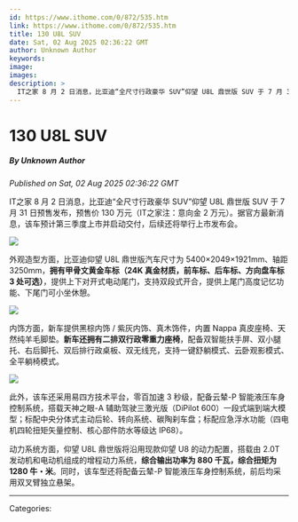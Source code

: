 ```yaml
---
id: https://www.ithome.com/0/872/535.htm
link: https://www.ithome.com/0/872/535.htm
title: 130 U8L SUV
date: Sat, 02 Aug 2025 02:36:22 GMT
author: Unknown Author
keywords: 
image: 
images: 
description: >
  IT之家 8 月 2 日消息，比亚迪“全尺寸行政豪华 SUV”仰望 U8L 鼎世版 SUV 于 7 月 31 日预售发布，预售价 130 万元（IT之家注：意向金 2 万元）。据官方最新消息，该车预计第三季度上市并启动交付，后续还将举行上市发布会。外观造型方面，比亚迪仰望 U8L 鼎世版汽车尺寸为 5400×2049×1921mm、轴距 3250mm，拥有甲骨文黄金车标（24K 真金材质，前车标、后车标、方向盘车标 3 处可选），提供上下对开式电动尾门，支持双段式开合，提供上尾门高度记忆功能、下尾门可小坐休憩。内饰方面，新车提供黑棕内饰 / 紫灰内饰、真木饰件，内置 Nappa 真皮座椅、天然纯羊毛脚垫。新车还拥有二排双行政零重力座椅，配备双智能扶手屏、双小腿托、右后脚托、双后排行政桌板、双无线充，支持一键舒躺模式、云卧观影模式、全平躺椅模式。此外，该车还采用易四方技术平台，零百加速 3 秒级，配备云辇-P 智能液压车身控制系统，搭载天神之眼-A 辅助驾驶三激光版（DiPilot 600）一段式端到端大模型；标配中央分体式主动后轮、转向系统、碳陶刹车盘；标配应急浮水功能（四电机四轮扭矩矢量控制、核心部件防水等级达 IP68）。动力系统方面，仰望 U8L 鼎世版将沿用现款仰望 U8 的动力配置，搭载由 2.0T 发动机和电动机组成的增程动力系统，综合输出功率为 880 千瓦，综合扭矩为 1280 牛・米。同时，该车型还将配备云辇-P 智能液压车身控制系统，前后均采用双叉臂独立悬架。
---
```

# 130 U8L SUV
##### By Unknown Author
_Published on Sat, 02 Aug 2025 02:36:22 GMT_

IT之家 8 月 2 日消息，比亚迪“全尺寸行政豪华 SUV”仰望 U8L 鼎世版 SUV 于 7 月 31 日预售发布，预售价 130 万元（IT之家注：意向金 2 万元）。据官方最新消息，该车预计第三季度上市并启动交付，后续还将举行上市发布会。

![](https://img.ithome.com/newsuploadfiles/2025/8/8f2896c1-c46c-4de9-8e9a-332cbd7a3e49.png?x-bce-process=image/format,f_auto)

外观造型方面，比亚迪仰望 U8L 鼎世版汽车尺寸为 5400×2049×1921mm、轴距 3250mm，**拥有甲骨文黄金车标（24K 真金材质，前车标、后车标、方向盘车标 3 处可选）**，提供上下对开式电动尾门，支持双段式开合，提供上尾门高度记忆功能、下尾门可小坐休憩。

![](https://img.ithome.com/newsuploadfiles/2025/8/edd1da4d-3e9d-4fcf-89f4-22d39a234f39.png?x-bce-process=image/format,f_auto)

内饰方面，新车提供黑棕内饰 / 紫灰内饰、真木饰件，内置 Nappa 真皮座椅、天然纯羊毛脚垫。**新车还拥有二排双行政零重力座椅**，配备双智能扶手屏、双小腿托、右后脚托、双后排行政桌板、双无线充，支持一键舒躺模式、云卧观影模式、全平躺椅模式。

![](https://img.ithome.com/newsuploadfiles/2025/8/6d285991-c20e-4cbd-a4c3-c4cc4398be79.png?x-bce-process=image/format,f_auto)

此外，该车还采用易四方技术平台，零百加速 3 秒级，配备云辇-P 智能液压车身控制系统，搭载天神之眼-A 辅助驾驶三激光版（DiPilot 600）一段式端到端大模型；标配中央分体式主动后轮、转向系统、碳陶刹车盘；标配应急浮水功能（四电机四轮扭矩矢量控制、核心部件防水等级达 IP68）。

动力系统方面，仰望 U8L 鼎世版将沿用现款仰望 U8 的动力配置，搭载由 2.0T 发动机和电动机组成的增程动力系统，**综合输出功率为 880 千瓦，综合扭矩为 1280 牛・米**。同时，该车型还将配备云辇-P 智能液压车身控制系统，前后均采用双叉臂独立悬架。

---
Categories: 